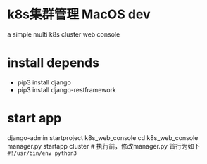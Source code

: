 # k8s集群管理 MacOS dev
a simple multi k8s cluster web console

# install depends

* pip3 install django
* pip3 install django-restframework 

# start app
django-admin startproject k8s_web_console
cd k8s_web_console
manager.py startapp cluster # 执行前，修改manager.py 首行为如下` #!/usr/bin/env python3`
